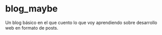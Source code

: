 # blog_maybe
Un blog básico en el que cuento lo que voy aprendiendo sobre desarrollo web en formato de posts.
